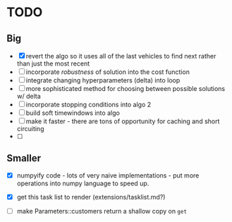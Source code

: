 # TODO


## Big
- [x] revert the algo so it uses all of the last vehicles to find next rather than
just the most recent
- [ ] incorporate *robustness* of solution into the cost function
- [ ] integrate changing hyperparameters (delta) into loop
- [ ] more sophisticated method for choosing between possible solutions w/ delta
- [ ] incorporate stopping conditions into algo 2
- [ ] build soft timewindows into algo
- [ ] make it faster - there are tons of opportunity for caching and short circuiting
- [ ] 


## Smaller
- [x] numpyify code - lots of very naive implementations - put more operations into 
numpy language to speed up.
- [x] get this task list to render (extensions/tasklist.md?)
- [ ] make Parameters::customers return a shallow copy on `get`


